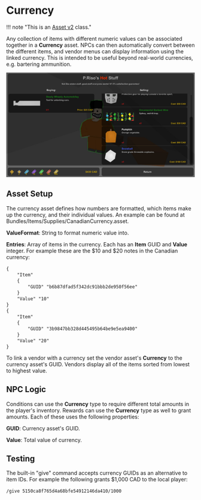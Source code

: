 # Currency

!!! note "This is an [Asset v2](AssetTypes/AssetsV2.md) class."

Any collection of items with different numeric values can be associated together in a __Currency__ asset. NPCs can then automatically convert between the different items, and vendor menus can display information using the linked currency. This is intended to be useful beyond real-world currencies, e.g. bartering ammunition.

![P.Riso's Hot Stuff](Images/VendorCurrency.jpg)

## Asset Setup

The currency asset defines how numbers are formatted, which items make up the currency, and their individual values. An example can be found at Bundles/Items/Supplies/CanadianCurrency.asset.

__ValueFormat__: String to format numeric value into.

__Entries__: Array of items in the currency. Each has an __Item__ GUID and __Value__ integer. For example these are the $10 and $20 notes in the Canadian currency:

    {
        "Item"
        {
            "GUID" "b6b87dfad5f342dc91bbb2de950f56ee"
        }
        "Value" "10"
    }
    {
        "Item"
        {
            "GUID" "3b9847bb328d445495b64be9e5ea9400"
        }
        "Value" "20"
    }

To link a vendor with a currency set the vendor asset's __Currency__ to the currency asset's GUID. Vendors display all of the items sorted from lowest to highest value.

## NPC Logic

Conditions can use the __Currency__ type to require different total amounts in the player's inventory. Rewards can use the __Currency__ type as well to grant amounts. Each of these uses the following properties:

__GUID__: Currency asset's GUID.

__Value__: Total value of currency.

## Testing

The built-in "give" command accepts currency GUIDs as an alternative to item IDs. For example the following grants $1,000 CAD to the local player:

    /give 5150ca8f765d4a68bfe54912146da410/1000
